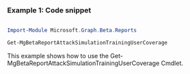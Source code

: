 ### Example 1: Code snippet

```powershell

Import-Module Microsoft.Graph.Beta.Reports

Get-MgBetaReportAttackSimulationTrainingUserCoverage

```
This example shows how to use the Get-MgBetaReportAttackSimulationTrainingUserCoverage Cmdlet.

